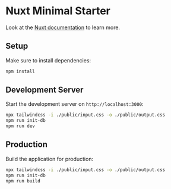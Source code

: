 # Nuxt Minimal Starter

Look at the [Nuxt documentation](https://nuxt.com/docs/getting-started/introduction) to learn more.

## Setup

Make sure to install dependencies:

```bash
npm install
```

## Development Server

Start the development server on `http://localhost:3000`:

```bash
npx tailwindcss -i ./public/input.css -o ./public/output.css
npm run init-db
npm run dev
```

## Production

Build the application for production:

```bash
npx tailwindcss -i ./public/input.css -o ./public/output.css
npm run init-db
npm run build
```
